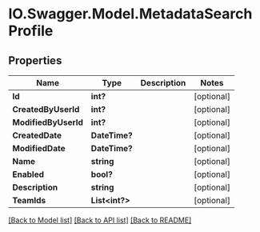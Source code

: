 # IO.Swagger.Model.MetadataSearchProfile
## Properties

Name | Type | Description | Notes
------------ | ------------- | ------------- | -------------
**Id** | **int?** |  | [optional] 
**CreatedByUserId** | **int?** |  | [optional] 
**ModifiedByUserId** | **int?** |  | [optional] 
**CreatedDate** | **DateTime?** |  | [optional] 
**ModifiedDate** | **DateTime?** |  | [optional] 
**Name** | **string** |  | [optional] 
**Enabled** | **bool?** |  | [optional] 
**Description** | **string** |  | [optional] 
**TeamIds** | **List&lt;int?&gt;** |  | [optional] 

[[Back to Model list]](../README.md#documentation-for-models) [[Back to API list]](../README.md#documentation-for-api-endpoints) [[Back to README]](../README.md)

